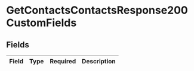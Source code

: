 # GetContactsContactsResponse200CustomFields


## Fields

| Field       | Type        | Required    | Description |
| ----------- | ----------- | ----------- | ----------- |